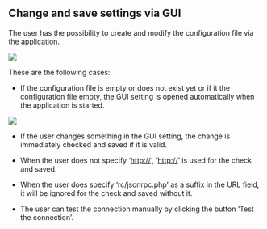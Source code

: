 Change and save settings via GUI
--------------------------------

The user has the possibility to create and modify the configuration file via the application.

![](/download/attachments/97288332/config.PNG?version=1&modificationDate=1600688211909&api=v2&effects=drop-shadow)

These are the following cases:

*   If the configuration file is empty or does not exist yet or if it the configuration file empty, the GUI setting is opened automatically when the application is started.

![](/download/attachments/97288332/setting.PNG?version=1&modificationDate=1600688211907&api=v2&effects=drop-shadow)

*   If the user changes something in the GUI setting, the change is immediately checked and saved if it is valid.
    
*   When the user does not specify ‘[http://](http://)’, ‘[http://](http://)’ is used for the check and saved.
    
*   When the user does specify ‘rc/jsonrpc.php’ as a suffix in the URL field, it will be ignored for the check and saved without it.
    
*   The user can test the connection manually by clicking the button ‘Test the connection’.